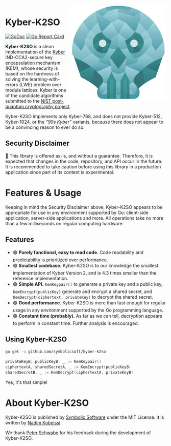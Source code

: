 <img src="assets/kyber-k2so.png" align="right" height="300" width="300"/>

# Kyber-K2SO
[![GoDoc](https://godoc.org/github.com/symbolicsoft/kyber-k2so?status.svg)](https://pkg.go.dev/github.com/symbolicsoft/kyber-k2so?tab=overview)
[![Go Report Card](https://goreportcard.com/badge/github.com/symbolicsoft/kyber-k2so)](https://goreportcard.com/report/github.com/symbolicsoft/kyber-k2so)

**Kyber-K2SO** is a clean implementation of the [Kyber](https://pq-crystals.org/kyber) IND-CCA2-secure key encapsulation mechanism (KEM), whose security is based on the hardness of solving the learning-with-errors (LWE) problem over module lattices. Kyber is one of the candidate algorithms submitted to the [NIST post-quantum cryptography project](https://csrc.nist.gov/Projects/Post-Quantum-Cryptography).

Kyber-K2SO implements only Kyber-768, and does not provide Kyber-512, Kyber-1024, or the _"90s Kyber"_ variants, because there does not appear to be a convincing reason to ever do so.

## Security Disclaimer
🚨 This library is offered as-is, and without a guarantee. Therefore, it is expected that changes in the code, repository, and API occur in the future. It is recommended to take caution before using this library in a production application since part of its content is experimental.

# Features & Usage
Keeping in mind the Security Disclaimer above, Kyber-K2SO appears to be appropriate for use in any environment supported by Go: client-side application, server-side applications and more. All operations take no more than a few milliseconds on regular computing hardware.

## Features

* 🟢 **Purely functional, easy to read code.** Code readability and predictability is prioritized over performance.
* 🟢 **Smallest codebase.** Kyber-K2SO is to our knowledge the smallest implementation of Kyber Version 2, and is 4.3 times smaller than the reference implementation.
* 🟢 **Simple API.** `KemKeypair()` to generate a private key and a public key, `KemEncrypt(publicKey)` generate and encrypt a shared secret, and `KemDecrypt(ciphertext, privateKey)` to decrypt the shared secret.
* 🟢 **Good performance.** Kyber-K2SO is more than fast enough for regular usage in any environment supported by the Go programming language.
* 🟢 **Constant time (probably).** As far as we can tell, decryption appears to perform in constant time. Further analysis is encouraged.

## Using Kyber-K2SO
```bash
go get -u github.com/symbolicsoft/kyber-k2so
```

```go
privateKeyB, publicKeyB, _ := KemKeypair()
ciphertextA, sharedSecretA, _ := KemEncrypt(publicKeyB)
sharedSecretB, _ := KemDecrypt(ciphertextA, privateKeyB)
```

Yes, it's that simple!

# About Kyber-K2SO
Kyber-K2SO is published by [Symbolic Software](https://symbolic.software) under the MIT License. It is written by [Nadim Kobeissi](https://nadim.computer).

We thank [Peter Schwabe](https://cryptojedi.org/peter) for his feedback during the development of Kyber-K2SO.